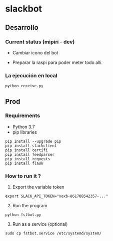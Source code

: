 # slackbot

## Desarrollo
### Current status (mipiri - dev)

- Cambiar icono del bot

- Preparar la raspi para poder meter todo alli.

### La ejecución en local

````
python receive.py
````

## Prod
### Requirements

- Python 3.7
- pip libraries

```
pip install --upgrade pip
pip install slackclient
pip install certifi
pip install feedparser
pip install requests 
pip install flask

```

### How to run it ?

1. Export the variable token

``` 
export SLACK_API_TOKEN="xoxb-861708542357-..."
```
2. Run the program

``` 
python fstbot.py
```

3. Run as a service (optional)

```
sudo cp fstbot.service /etc/systemd/system/
```
